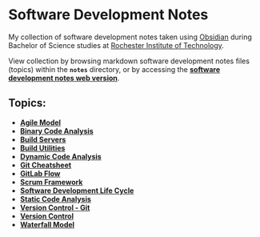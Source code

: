 # Software Development Notes

My collection of software development notes taken using [Obsidian](https://obsidian.md/) during Bachelor of Science studies at [Rochester Institute of Technology](https://www.rit.edu/).

View collection by browsing markdown software development notes files (topics) within the **`notes`** directory, or by accessing the [**software development notes web version**](https://software-development-notes.netlify.app/).

## Topics:

- [**Agile Model**](agile-model)
- [**Binary Code Analysis**](binary-code-analysis)
- [**Build Servers**](build-servers)
- [**Build Utilities**](build-utilities)
- [**Dynamic Code Analysis**](dynamic-code-analysis)
- [**Git Cheatsheet**](git-cheatsheet)
- [**GitLab Flow**](gitlab-flow)
- [**Scrum Framework**](scrum-framework)
- [**Software Development Life Cycle**](software-development-life-cycle)
- [**Static Code Analysis**](static-code-analysis)
- [**Version Control - Git**](version-control-git)
- [**Version Control**](version-control)
- [**Waterfall Model**](waterfall-model)
